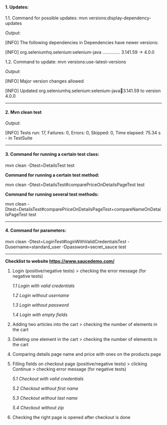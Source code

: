 #### **1. Updates:**

   1.1. Command for possible updates: mvn versions:display-dependency-updates 
    
   _Output_: 
    
   [INFO] The following dependencies in Dependencies have newer versions:
                                                                     
   [INFO]   org.seleniumhq.selenium:selenium-java .............. 3.141.59 -> 4.0.0

   1.2. Command to update: mvn versions:use-latest-versions

   _Output_:
    
   [INFO] Major version changes allowed
    
   [INFO] Updated org.seleniumhq.selenium:selenium-java:jar:3.141.59 to version 4.0.0

___
#### **2. Mvn clean test**
 
   _Output_:
 
   [INFO] Tests run: 17, Failures: 0, Errors: 0, Skipped: 0, Time elapsed: 75.34 s - in TestSuite
    
___
#### **3. Command for running a certain test class:**

mvn clean -Dtest=DetailsTest test

**Command for running a certain test method:**

mvn clean -Dtest=DetailsTest#comparePriceOnDetailsPageTest test

**Command for running several test methods:**

mvn clean -Dtest=DetailsTest#comparePriceOnDetailsPageTest+compareNameOnDetailsPageTest test

___
#### **4. Command for parameters:**

mvn clean -Dtest=LoginTest#loginWithValidCredentialsTest -Dusername=standard_user -Dpassword=secret_sauce test

___
**Checklist to website https://www.saucedemo.com/**

1. Login (positive/negative tests) > checking the error message (for negative tests)
    
    _1.1 Login with valid credentials_
    
    _1.2 Login without username_
    
    _1.3 Login without password_
    
    _1.4 Login with empty fields_
2. Adding two articles into the cart > checking the number of elements in the cart
3. Deleting one element in the cart > checking the number of elements in the cart
4. Comparing details page name and price with ones on the products page
5. Filling fields on checkout page (positive/negative tests) > clicking Continue > checking error message (for negative tests)

    _5.1 Checkout with valid credentials_
    
    _5.2 Checkout without first name_
    
    _5.3 Checkout without last name_
    
    _5.4 Checkout without zip_
    
6. Checking the right page is opened after checkout is done